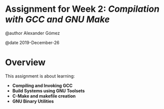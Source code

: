 # Assignment for Week 2: _Compilation with GCC and GNU Make_

@author Alexander Gómez

@date 2019-December-26

# Overview

This assignment is about learning:

- __Compiling and Invoking GCC__
- __Build Systems using GNU Toolsets__
- __C-Make and makefile creation__
- __GNU Binary Utilities__
